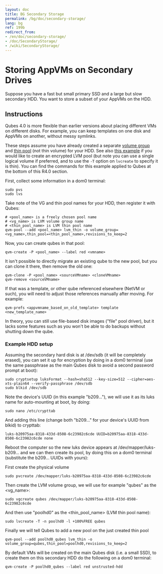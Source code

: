 ```yaml
---
layout: doc
title: BG Secondary Storage
permalink: /bg/doc/secondary-storage/
lang: bg
ref: 199b
redirect_from:
- /en/doc/secondary-storage/
- /doc/SecondaryStorage/
- /wiki/SecondaryStorage/
---
```


Storing AppVMs on Secondary Drives
==================================

Suppose you have a fast but small primary SSD and a large but slow secondary HDD.
You want to store a subset of your AppVMs on the HDD.

## Instructions ##

Qubes 4.0 is more flexible than earlier versions about placing different VMs on different disks. 
For example, you can keep templates on one disk and AppVMs on another, without messy symlinks.

These steps assume you have already created a separate [volume group](https://access.redhat.com/documentation/en-us/red_hat_enterprise_linux/6/html/logical_volume_manager_administration/vg_admin#VG_create) and [thin pool](https://access.redhat.com/documentation/en-us/red_hat_enterprise_linux/6/html/logical_volume_manager_administration/thinly_provisioned_volume_creation) (not thin volume) for your HDD.
See also [this example](https://www.linux.com/blog/how-full-encrypt-your-linux-system-lvm-luks) if you would like to create an encrypted LVM pool (but note you can use a single logical volume if preferred, and to use the `-T` option on `lvcreate` to specify it is thin). You can find the commands for this example applied to Qubes at the bottom of this R4.0 section.

First, collect some information in a dom0 terminal:

    sudo pvs
    sudo lvs

Take note of the VG and thin pool names for your HDD, then register it with Qubes:

    # <pool_name> is a freely chosen pool name
    # <vg_name> is LVM volume group name
    # <thin_pool_name> is LVM thin pool name
    qvm-pool --add <pool_name> lvm_thin -o volume_group=<vg_name>,thin_pool=<thin_pool_name>,revisions_to_keep=2
    
Now, you can create qubes in that pool:

    qvm-create -P <pool_name> --label red <vmname>

It isn't possible to directly migrate an existing qube to the new pool, but you can clone it there, then remove the old one:

    qvm-clone -P <pool_name> <sourceVMname> <cloneVMname>
    qvm-remove <sourceVMname>

If that was a template, or other qube referenced elsewhere (NetVM or such), you will need to adjust those references manually after moving.
For example:

    qvm-prefs <appvmname_based_on_old_template> template <new_template_name>

In theory, you can still use file-based disk images ("file" pool driver), but it lacks some features such as you won't be able to do backups without shutting down the qube.

### Example HDD setup ###

Assuming the secondary hard disk is at /dev/sdb (it will be completely erased), you can set it up for encryption by doing in a dom0 terminal (use the same passphrase as the main Qubes disk to avoid a second password prompt at boot):

    sudo cryptsetup luksFormat --hash=sha512 --key-size=512 --cipher=aes-xts-plain64 --verify-passphrase /dev/sdb
    sudo blkid /dev/sdb
    
Note the device's UUID (in this example "b209..."), we will use it as its luks name for auto-mounting at boot, by doing:

    sudo nano /etc/crypttab

And adding this line (change both "b209..." for your device's UUID from blkid) to crypttab:

    luks-b20975aa-8318-433d-8508-6c23982c6cde UUID=b20975aa-8318-433d-8508-6c23982c6cde none

Reboot the computer so the new luks device appears at /dev/mapper/luks-b209... and we can then create its pool, by doing this on a dom0 terminal (substitute the b209... UUIDs with yours):

First create the physical volume

    sudo pvcreate /dev/mapper/luks-b20975aa-8318-433d-8508-6c23982c6cde 
    
Then create the LVM volume group, we will use for example "qubes" as the <vg_name>:

    sudo vgcreate qubes /dev/mapper/luks-b20975aa-8318-433d-8508-6c23982c6cde 

And then use "poolhd0" as the <thin_pool_name> (LVM thin pool name):

    sudo lvcreate -T -n poolhd0 -l +100%FREE qubes
   
Finally we will tell Qubes to add a new pool on the just created thin pool

    qvm-pool --add poolhd0_qubes lvm_thin -o volume_group=qubes,thin_pool=poolhd0,revisions_to_keep=2

By default VMs will be created on the main Qubes disk (i.e. a small SSD), to create them on this secondary HDD do the following on a dom0 terminal:

    qvm-create -P poolhd0_qubes --label red unstrusted-hdd


[Qubes Backup]: /doc/BackupRestore/
[TemplateVM]: /doc/Templates/

